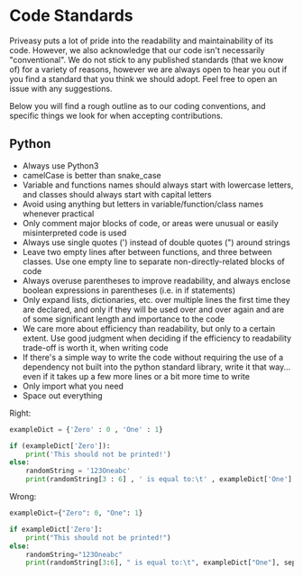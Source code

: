 # Code Standards

Priveasy puts a lot of pride into the readability and maintainability of its code. However, we also acknowledge that our code isn't necessarily "conventional". We do not stick to any published standards (that we know of) for a variety of reasons, however we are always open to hear you out if you find a standard that you think we should adopt. Feel free to open an issue with any suggestions.

Below you will find a rough outline as to our coding conventions, and specific things we look for when accepting contributions.

## Python

- Always use Python3
- camelCase is better than snake_case
- Variable and functions names should always start with lowercase letters, and classes should always start with capital letters
- Avoid using anything but letters in variable/function/class names whenever practical
- Only comment major blocks of code, or areas were unusual or easily misinterpreted code is used
- Always use single quotes (') instead of double quotes (") around strings
- Leave two empty lines after between functions, and three between classes. Use one empty line to separate non-directly-related blocks of code
- Always overuse parentheses to improve readability, and always enclose boolean expressions in parentheses (i.e. in if statements)
- Only expand lists, dictionaries, etc. over multiple lines the first time they are declared, and only if they will be used over and over again and are of some significant length and importance to the code
- We care more about efficiency than readability, but only to a certain extent. Use good judgment when deciding if the efficiency to readability trade-off is worth it, when writing code
- If there's a simple way to write the code without requiring the use of a dependency not built into the python standard library, write it that way... even if it takes up a few more lines or a bit more time to write
- Only import what you need
- Space out everything

Right:

```python
exampleDict = {'Zero' : 0 , 'One' : 1}

if (exampleDict['Zero']):
	print('This should not be printed!')
else:
	randomString = '123Oneabc'
	print(randomString[3 : 6] , ' is equal to:\t' , exampleDict['One'] , sep = '')
```

Wrong:

```python
exampleDict={"Zero": 0, "One": 1}

if exampleDict['Zero']:
	print("This should not be printed!")
else:
	randomString="123Oneabc"
	print(randomString[3:6], " is equal to:\t", exampleDict["One"], sep="")
```
